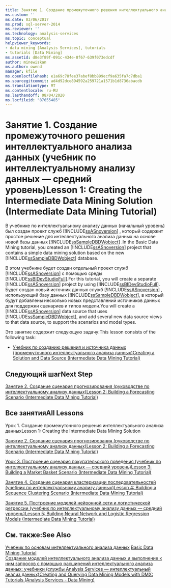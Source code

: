 ```yaml
---
title: Занятие 1. Создание промежуточного решения интеллектуального анализа данных (учебник по интеллектуальному анализу данных — средний уровень) | Документация Майкрософт
ms.custom: ''
ms.date: 03/06/2017
ms.prod: sql-server-2014
ms.reviewer: ''
ms.technology: analysis-services
ms.topic: conceptual
helpviewer_keywords:
- data mining [Analysis Services], tutorials
- tutorials [Data Mining]
ms.assetid: d8e3f89f-091c-434e-8f67-639f073edcdf
author: minewiskan
ms.author: owend
manager: kfile
ms.openlocfilehash: e1a69c78fee37abef8bb899ecf9a635fa7c7dba1
ms.sourcegitcommit: ad4d92dce894592a259721a1571b1d8736abacdb
ms.translationtype: MT
ms.contentlocale: ru-RU
ms.lasthandoff: 08/04/2020
ms.locfileid: "87655485"
---
```

# <a name="lesson-1-creating-the-intermediate-data-mining-solution-intermediate-data-mining-tutorial"></a><span data-ttu-id="9ccde-102">Занятие 1. Создание промежуточного решения интеллектуального анализа данных (учебник по интеллектуальному анализу данных — средний уровень)</span><span class="sxs-lookup"><span data-stu-id="9ccde-102">Lesson 1: Creating the Intermediate Data Mining Solution (Intermediate Data Mining Tutorial)</span></span>
  <span data-ttu-id="9ccde-103">В учебнике по интеллектуальному анализу данных (начальный уровень) был создан проект служб [!INCLUDE[ssASnoversion](../includes/ssasnoversion-md.md)] , который содержит простое решение для интеллектуального анализа данных на основе новой базы данных [!INCLUDE[ssSampleDBDWobject](../includes/sssampledbdwobject-md.md)] .</span><span class="sxs-lookup"><span data-stu-id="9ccde-103">In the Basic Data Mining tutorial, you created an [!INCLUDE[ssASnoversion](../includes/ssasnoversion-md.md)] project that contains a simple data mining solution based on the new [!INCLUDE[ssSampleDBDWobject](../includes/sssampledbdwobject-md.md)] database.</span></span>  
  
 <span data-ttu-id="9ccde-104">В этом учебнике будет создан отдельный проект служб [!INCLUDE[ssASnoversion](../includes/ssasnoversion-md.md)] с помощью среды [!INCLUDE[ssBIDevStudioFull](../includes/ssbidevstudiofull-md.md)].</span><span class="sxs-lookup"><span data-stu-id="9ccde-104">For this tutorial, you will create a separate [!INCLUDE[ssASnoversion](../includes/ssasnoversion-md.md)] project by using [!INCLUDE[ssBIDevStudioFull](../includes/ssbidevstudiofull-md.md)].</span></span> <span data-ttu-id="9ccde-105">Будет создан новый источник данных служб [!INCLUDE[ssASnoversion](../includes/ssasnoversion-md.md)] , использующий базу данных [!INCLUDE[ssSampleDBDWobject](../includes/sssampledbdwobject-md.md)], в который будут добавлены несколько новых представлений источников данных для поддержки сценариев и типов модели.</span><span class="sxs-lookup"><span data-stu-id="9ccde-105">You will create a [!INCLUDE[ssASnoversion](../includes/ssasnoversion-md.md)] data source that uses [!INCLUDE[ssSampleDBDWobject](../includes/sssampledbdwobject-md.md)], and add several new data source views to that data source, to support the scenarios and model types.</span></span>  
  
 <span data-ttu-id="9ccde-106">Это занятие содержит следующую задачу:</span><span class="sxs-lookup"><span data-stu-id="9ccde-106">This lesson consists of the following task:</span></span>  
  
-   [<span data-ttu-id="9ccde-107">Учебник по созданию решения и источника данных &#40;промежуточного интеллектуального анализа данных&#41;</span><span class="sxs-lookup"><span data-stu-id="9ccde-107">Creating a Solution and Data Source &#40;Intermediate Data Mining Tutorial&#41;</span></span>](../../2014/tutorials/creating-a-solution-and-data-source-intermediate-data-mining-tutorial.md)  
  
## <a name="next-step"></a><span data-ttu-id="9ccde-108">Следующий шаг</span><span class="sxs-lookup"><span data-stu-id="9ccde-108">Next Step</span></span>  
 [<span data-ttu-id="9ccde-109">Занятие 2. Создание сценария прогнозирования &#40;руководстве по интеллектуальному анализу данных&#41;</span><span class="sxs-lookup"><span data-stu-id="9ccde-109">Lesson 2: Building a Forecasting Scenario &#40;Intermediate Data Mining Tutorial&#41;</span></span>](../../2014/tutorials/lesson-2-building-a-forecasting-scenario-intermediate-data-mining-tutorial.md)  
  
## <a name="all-lessons"></a><span data-ttu-id="9ccde-110">Все занятия</span><span class="sxs-lookup"><span data-stu-id="9ccde-110">All Lessons</span></span>  
 <span data-ttu-id="9ccde-111">Урок 1. Создание промежуточного решения интеллектуального анализа данных</span><span class="sxs-lookup"><span data-stu-id="9ccde-111">Lesson 1: Creating the Intermediate Data Mining Solution</span></span>  
  
 [<span data-ttu-id="9ccde-112">Занятие 2. Создание сценария прогнозирования &#40;руководстве по интеллектуальному анализу данных&#41;</span><span class="sxs-lookup"><span data-stu-id="9ccde-112">Lesson 2: Building a Forecasting Scenario &#40;Intermediate Data Mining Tutorial&#41;</span></span>](../../2014/tutorials/lesson-2-building-a-forecasting-scenario-intermediate-data-mining-tutorial.md)  
  
 [<span data-ttu-id="9ccde-113">Урок 3. Построение сценария покупательского поведения (учебник по интеллектуальному анализу данных — средний уровень)</span><span class="sxs-lookup"><span data-stu-id="9ccde-113">Lesson 3: Building a Market Basket Scenario &#40;Intermediate Data Mining Tutorial&#41;</span></span>](../../2014/tutorials/lesson-3-building-a-market-basket-scenario-intermediate-data-mining-tutorial.md)  
  
 [<span data-ttu-id="9ccde-114">Занятие 4. Создание сценария кластеризации последовательностей &#40;учебник по интеллектуальному анализу данных&#41;</span><span class="sxs-lookup"><span data-stu-id="9ccde-114">Lesson 4: Building a Sequence Clustering Scenario &#40;Intermediate Data Mining Tutorial&#41;</span></span>](../../2014/tutorials/lesson-4-build-sequence-clustering-scenario-intermediate-data-mining.md)  
  
 [<span data-ttu-id="9ccde-115">Занятие 5. Построение моделей нейронной сети и логистической регрессии (учебник по интеллектуальному анализу данных — средний уровень)</span><span class="sxs-lookup"><span data-stu-id="9ccde-115">Lesson 5: Building Neural Network and Logistic Regression Models &#40;Intermediate Data Mining Tutorial&#41;</span></span>](../../2014/tutorials/lesson-5-build-models-intermediate-data-mining-tutorial.md)  
  
## <a name="see-also"></a><span data-ttu-id="9ccde-116">См. также:</span><span class="sxs-lookup"><span data-stu-id="9ccde-116">See Also</span></span>  
 <span data-ttu-id="9ccde-117">[Учебник по основам интеллектуального анализа данных](../../2014/tutorials/basic-data-mining-tutorial.md) </span><span class="sxs-lookup"><span data-stu-id="9ccde-117">[Basic Data Mining Tutorial](../../2014/tutorials/basic-data-mining-tutorial.md) </span></span>  
 [<span data-ttu-id="9ccde-118">Создание моделей интеллектуального анализа данных и выполнение к ним запросов с помощью расширений интеллектуального анализа данных: учебники (службы Analysis Services — интеллектуальный анализ данных)</span><span class="sxs-lookup"><span data-stu-id="9ccde-118">Creating and Querying Data Mining Models with DMX: Tutorials &#40;Analysis Services - Data Mining&#41;</span></span>](../../2014/tutorials/create-query-data-mining-models-dmx-tutorials.md)  
  
  
